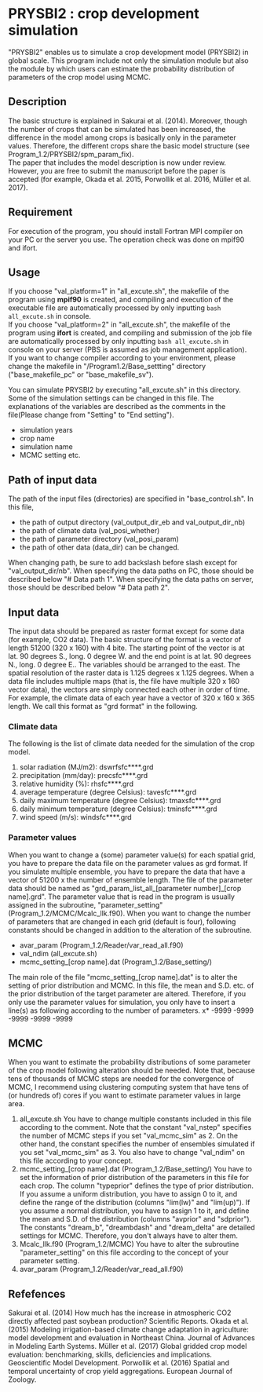 # PRYSBI2 : crop development simulation

"PRYSBI2" enables us to simulate a crop development model (PRYSBI2) in global scale. This program include not only the simulation module but also the module by which users can estimate the probability distribution of parameters of the crop model using MCMC.

## Description

The basic structure is explained in Sakurai et al. (2014). Moreover, though the number of crops that can be simulated has been increased, the difference in the model among crops is basically only in the parameter values. Therefore, the different crops share the basic model structure (see Program_1.2/PRYSBI2/spm_param_fix).  
The paper that includes the model description is now under review. However, you are free to submit the manuscript before the paper is accepted (for example, Okada et al. 2015, Porwollik et al. 2016, Müller et al. 2017).

## Requirement

For execution of the program, you should install Fortran MPI compiler on your PC or the server you use. The operation check was done on mpif90 and ifort.

## Usage

If you choose "val_platform=1" in "all_excute.sh", the makefile of the program using **mpif90** is created, and compiling and execution of the executable file are automatically processed by only inputting `bash all_excute.sh` in console.  
If you choose "val_platform=2" in "all_excute.sh", the makefile of the program using **ifort** is created, and compiling and submission of the job file are automatically processed by only inputting `bash all_excute.sh` in console on your server (PBS is assumed as job management application).  
If you want to change compiler according to your environment, please change the makefile in "/Program1.2/Base_settting" directory ("base_makefile_pc" or "base_makefile_sv").

You can simulate PRYSBI2 by executing "all_excute.sh" in this directory.  
Some of the simulation settings can be changed in this file. The explanations of the variables are described as the comments in the file(Please change from "Setting" to "End setting").
* simulation years
* crop name
* simulation name
* MCMC setting      etc.

## Path of input data

The path of the input files (directories) are specified in "base_control.sh". In this file,
* the path of output directory (val_output_dir_eb and val_output_dir_nb)
* the path of climate data (val_posi_whether)
* the path of parameter directory (val_posi_param)
* the path of other data (data_dir)
can be changed.

When changing path, be sure to add backslash before slash except for "val_output_dir/nb". When specifying the data paths on PC, those should be described below "# Data path 1". When specifying the data paths on server, those should be described below "# Data path 2".

## Input data

The input data should be prepared as raster format except for some data (for example, CO2 data). The basic structure of the format is a vector of length 51200 (320 x 160) with 4 bite. The starting point of the vector is at lat. 90 degrees S., long. 0 degree W. and the end point is at lat. 90 degrees N., long. 0 degree E.. The variables should be arranged to the east. The spatial resolution of the raster data is 1.125 degrees x 1.125 degrees. When a data file includes multiple maps (that is, the file have multiple 320 x 160 vector data), the vectors are simply connected each other in order of time. For example, the climate data of each year have a vector of 320 x 160 x 365 length. We call this format as "grd format" in the following.

### Climate data

The following is the list of climate data needed for the simulation of the crop model.
1. solar radiation (MJ/m2): dswrfsfc****.grd
2. precipitation (mm/day): precsfc****.grd
3. relative humidity (%): rhsfc****.grd
4. average temperature (degree Celsius): tavesfc****.grd
5. daily maximum temperature (degree Celsius): tmaxsfc****.grd
6. daily minimum temperature (degree Celsius): tminsfc****.grd
7. wind speed (m/s): windsfc****.grd

### Parameter values

When you want to change a (some) parameter value(s) for each spatial grid, you have to prepare the data file on the parameter values as grd format. If you simulate multiple ensemble, you have to prepare the data that have a vector of 51200 x the number of ensemble length. The file of the parameter data should be named as "grd_param_list_all_[parameter number]\_[crop name].grd". The parameter value that is read in the program is usually assigned in the subroutine, "parameter_setting" (Program_1.2/MCMC/Mcalc_llk.f90). When you want to change the number of parameters that are changed in each grid (default is four), following constants should be changed in addition to the alteration of the subroutine.
* avar_param (Program_1.2/Reader/var_read_all.f90)
* val_ndim (all_excute.sh)
* mcmc_setting_[crop name].dat (Program_1.2/Base_setting/)

The main role of the file "mcmc_setting_[crop name].dat" is to alter the setting of prior distribution and MCMC. In this file, the mean and S.D. etc. of the prior distribution of the target parameter are altered. Therefore, if you only use the parameter values for simulation, you only have to insert a line(s) as following according to the number of parameters.
	x* -9999 -9999 -9999 -9999 -9999

## MCMC

When you want to estimate the probability distributions of some parameter of the crop model following alteration should be needed. Note that, because tens of thousands of MCMC steps are needed for the convergence of MCMC, I recommend using clustering computing system that have tens of (or hundreds of) cores if you want to estimate parameter values in large area.
1. all_excute.sh
	You have to change multiple constants included in this file according to the comment. Note that the constant "val_nstep" specifies the number of MCMC steps if you set "val_mcmc_sim" as 2. On the other hand, the constant specifies the number of ensembles simulated if you set "val_mcmc_sim" as 3.
	You also have to change "val_ndim" on this file according to your concept.
2. mcmc_setting_[crop name].dat (Program_1.2/Base_setting/)
	You have to set the information of prior distribution of the parameters in this file for each crop. The column "typeprior" defines the type of prior distribution. If you assume a uniform distribution, you have to assign 0 to it, and define the range of the distribution (columns "lim(lw)" and "lim(up)"). If you assume a normal distribution, you have to assign 1 to it, and define the mean and S.D. of the distribution (columns "avprior" and "sdprior"). The constants "dream_b", "dreambdash" and "dream_delta" are detailed settings for MCMC. Therefore, you don't always have to alter them.
3. Mcalc_llk.f90 (Program_1.2/MCMC)
	You have to alter the subroutine "parameter_setting" on this file according to the concept of your parameter setting.
4. avar_param (Program_1.2/Reader/var_read_all.f90)

## Refefences

Sakurai et al. (2014) How much has the increase in atmospheric CO2 directly affected past soybean production? Scientific Reports.
Okada et al. (2015) Modeling irrigation-based climate change adaptation in agriculture: model development and evaluation in Northeast China. Journal of Advances in Modeling Earth Systems.
Müller et al. (2017) Global gridded crop model evaluation: benchmarking, skills, deficiencies and implications. Geoscientific Model Development.
Porwollik et al. (2016) Spatial and temporal uncertainty of crop yield aggregations. European Journal of Zoology.
